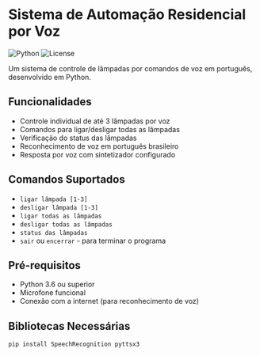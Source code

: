 # Sistema de Automação Residencial por Voz

![Python](https://img.shields.io/badge/Python-3.6+-blue.svg)
![License](https://img.shields.io/badge/License-MIT-green.svg)

Um sistema de controle de lâmpadas por comandos de voz em português, desenvolvido em Python.

## Funcionalidades

- Controle individual de até 3 lâmpadas por voz
- Comandos para ligar/desligar todas as lâmpadas
- Verificação do status das lâmpadas
- Reconhecimento de voz em português brasileiro
- Resposta por voz com sintetizador configurado

## Comandos Suportados

- `ligar lâmpada [1-3]`
- `desligar lâmpada [1-3]`
- `ligar todas as lâmpadas`
- `desligar todas as lâmpadas`
- `status das lâmpadas`
- `sair` ou `encerrar` - para terminar o programa

## Pré-requisitos

- Python 3.6 ou superior
- Microfone funcional
- Conexão com a internet (para reconhecimento de voz)

## Bibliotecas Necessárias

```bash
pip install SpeechRecognition pyttsx3